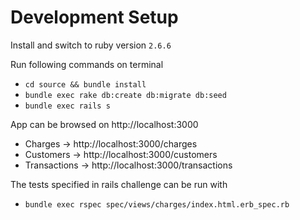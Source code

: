 # Development Setup

Install and switch to ruby version `2.6.6`

Run following commands on terminal
* `cd source && bundle install`
* `bundle exec rake db:create db:migrate db:seed`
* `bundle exec rails s`

App can be browsed on http://localhost:3000
* Charges -> http://localhost:3000/charges
* Customers -> http://localhost:3000/customers
* Transactions -> http://localhost:3000/transactions

The tests specified in rails challenge can be run with
* `bundle exec rspec spec/views/charges/index.html.erb_spec.rb`
